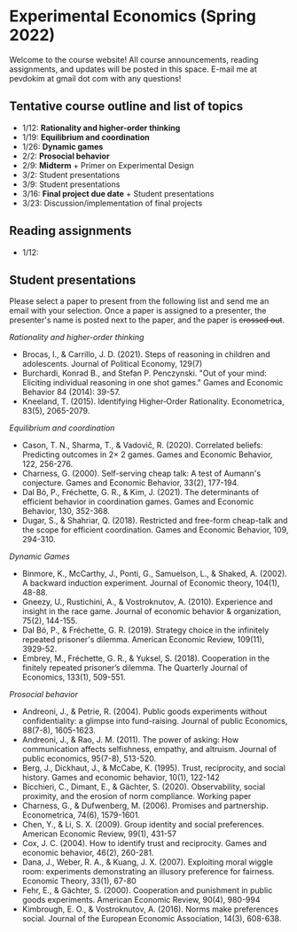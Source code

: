 # Experimental Economics (Spring 2022)
 
Welcome to the course website! All course announcements, reading assignments, and updates will be posted in this space. E-mail me at pevdokim at gmail dot com with any questions! 

## Tentative course outline and list of topics 

* 1/12: **Rationality and higher-order thinking** 
* 1/19: **Equilibrium and coordination**
* 1/26: **Dynamic games**
* 2/2: **Prosocial behavior** 
* 2/9: **Midterm**  + Primer on Experimental Design  
* 3/2: Student presentations
* 3/9: Student presentations
* 3/16: **Final project due date** + Student presentations
* 3/23: Discussion/implementation of final projects 

## Reading assignments 

* 1/12: 

## Student presentations 

Please select a paper to present from the following list and send me an email with your selection. Once a paper is assigned to a presenter, the presenter's name is posted next to the paper, and the paper is ~~crossed out~~. 

*Rationality and higher-order thinking*

*	Brocas, I., & Carrillo, J. D. (2021). Steps of reasoning in children and adolescents. Journal of Political Economy, 129(7)
*	Burchardi, Konrad B., and Stefan P. Penczynski. "Out of your mind: Eliciting individual reasoning in one shot games." Games and Economic Behavior 84 (2014): 39-57.
*	Kneeland, T. (2015). Identifying Higher‐Order Rationality. Econometrica, 83(5), 2065-2079.

*Equilibrium and coordination* 

*	Cason, T. N., Sharma, T., & Vadovič, R. (2020). Correlated beliefs: Predicting outcomes in 2× 2 games. Games and Economic Behavior, 122, 256-276.
*	Charness, G. (2000). Self-serving cheap talk: A test of Aumann's conjecture. Games and Economic Behavior, 33(2), 177-194.
*	Dal Bó, P., Fréchette, G. R., & Kim, J. (2021). The determinants of efficient behavior in coordination games. Games and Economic Behavior, 130, 352-368.
*	Dugar, S., & Shahriar, Q. (2018). Restricted and free-form cheap-talk and the scope for efficient coordination. Games and Economic Behavior, 109, 294-310.

*Dynamic Games* 

*	Binmore, K., McCarthy, J., Ponti, G., Samuelson, L., & Shaked, A. (2002). A backward induction experiment. Journal of Economic theory, 104(1), 48-88.
*	Gneezy, U., Rustichini, A., & Vostroknutov, A. (2010). Experience and insight in the race game. Journal of economic behavior & organization, 75(2), 144-155.
*	Dal Bó, P., & Fréchette, G. R. (2019). Strategy choice in the infinitely repeated prisoner's dilemma. American Economic Review, 109(11), 3929-52.
*	Embrey, M., Fréchette, G. R., & Yuksel, S. (2018). Cooperation in the finitely repeated prisoner’s dilemma. The Quarterly Journal of Economics, 133(1), 509-551.

*Prosocial behavior*

*	Andreoni, J., & Petrie, R. (2004). Public goods experiments without confidentiality: a glimpse into fund-raising. Journal of public Economics, 88(7-8), 1605-1623.
*	Andreoni, J., & Rao, J. M. (2011). The power of asking: How communication affects selfishness, empathy, and altruism. Journal of public economics, 95(7-8), 513-520.
*	Berg, J., Dickhaut, J., & McCabe, K. (1995). Trust, reciprocity, and social history. Games and economic behavior, 10(1), 122-142
*	Bicchieri, C., Dimant, E., & Gächter, S. (2020). Observability, social proximity, and the erosion of norm compliance. Working paper 
*	Charness, G., & Dufwenberg, M. (2006). Promises and partnership. Econometrica, 74(6), 1579-1601.
*	Chen, Y., & Li, S. X. (2009). Group identity and social preferences. American Economic Review, 99(1), 431-57
*	Cox, J. C. (2004). How to identify trust and reciprocity. Games and economic behavior, 46(2), 260-281.
*	Dana, J., Weber, R. A., & Kuang, J. X. (2007). Exploiting moral wiggle room: experiments demonstrating an illusory preference for fairness. Economic Theory, 33(1), 67-80
*	Fehr, E., & Gächter, S. (2000). Cooperation and punishment in public goods experiments. American Economic Review, 90(4), 980-994
*	Kimbrough, E. O., & Vostroknutov, A. (2016). Norms make preferences social. Journal of the European Economic Association, 14(3), 608-638.
